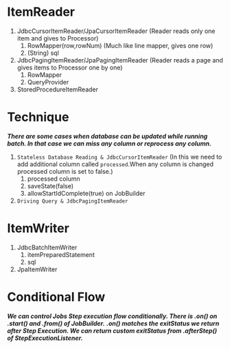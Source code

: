 # ItemReader

1. JdbcCursorItemReader/JpaCursorItemReader (Reader reads only one item and gives to Processor)
    1. RowMapper(row,rowNum) (Much like line mapper, gives one row)
    2. (String) sql
2. JdbcPagingItemReader/JpaPagingItemReader (Reader reads a page and gives items to Processor one by one)
    1. RowMapper
    2. QueryProvider
3. StoredProcedureItemReader

# Technique

***There are some cases when database can be updated while running batch. In that case we can miss any column or
reprocess any column.***

1. `Stateless Database Reading & JdbcCursorItemReader` (In this we need to add additional column called `processed`.When
   any column is changed processed column is set to false.)
    1. processed column
    2. saveState(false)
    3. allowStartIdComplete(true) on JobBuilder
2. `Driving Query & JdbcPagingItemReader`

# ItemWriter

1. JdbcBatchItemWriter
    1. itemPreparedStatement
    2. sql
2. JpaItemWriter

# Conditional Flow

***We can control Jobs Step execution flow conditionally. There is .on() on .start() and .from() of JobBuilder.***
***.on() matches the exitStatus we return after Step Execution. We can return custom exitStatus from .afterStep() of
StepExecutionListener.***
